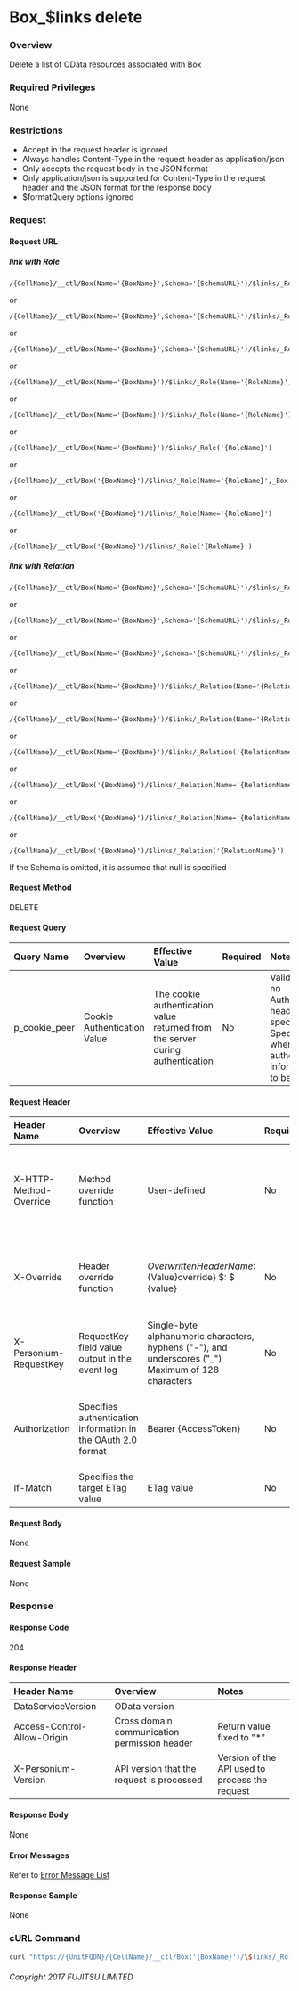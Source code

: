 # Box\_$links delete

### Overview

Delete a list of OData resources associated with Box

### Required Privileges

None

### Restrictions

* Accept in the request header is ignored
* Always handles Content-Type in the request header as application/json
* Only accepts the request body in the JSON format
* Only application/json is supported for Content-Type in the request header and the JSON format for the response body
* $formatQuery options ignored


### Request

#### Request URL

##### link with Role

```
/{CellName}/__ctl/Box(Name='{BoxName}',Schema='{SchemaURL}')/$links/_Role(Name='{RoleName}',_Box.Name='{BoxName}')
```

or 

```
/{CellName}/__ctl/Box(Name='{BoxName}',Schema='{SchemaURL}')/$links/_Role(Name='{RoleName}')
```

or 

```
/{CellName}/__ctl/Box(Name='{BoxName}',Schema='{SchemaURL}')/$links/_Role('{RoleName}')
```

or 

```
/{CellName}/__ctl/Box(Name='{BoxName}')/$links/_Role(Name='{RoleName}',_Box.Name='{BoxName}')
```

or 

```
/{CellName}/__ctl/Box(Name='{BoxName}')/$links/_Role(Name='{RoleName}')
```

or 

```
/{CellName}/__ctl/Box(Name='{BoxName}')/$links/_Role('{RoleName}')
```

or 

```
/{CellName}/__ctl/Box('{BoxName}')/$links/_Role(Name='{RoleName}',_Box.Name='{BoxName}')
```

or 

```
/{CellName}/__ctl/Box('{BoxName}')/$links/_Role(Name='{RoleName}')
```

or 

```
/{CellName}/__ctl/Box('{BoxName}')/$links/_Role('{RoleName}')
```

##### link with Relation

```
/{CellName}/__ctl/Box(Name='{BoxName}',Schema='{SchemaURL}')/$links/_Relation(Name='{RelationName}',_Box.Name='{BoxName}')
```

or 

```
/{CellName}/__ctl/Box(Name='{BoxName}',Schema='{SchemaURL}')/$links/_Relation(Name='{RelationName}')
```

or 

```
/{CellName}/__ctl/Box(Name='{BoxName}',Schema='{SchemaURL}')/$links/_Relation('{RelationName}')
```

or 

```
/{CellName}/__ctl/Box(Name='{BoxName}')/$links/_Relation(Name='{RelationName}',_Box.Name='{BoxName}')
```

or 

```
/{CellName}/__ctl/Box(Name='{BoxName}')/$links/_Relation(Name='{RelationName}')
```

or 

```
/{CellName}/__ctl/Box(Name='{BoxName}')/$links/_Relation('{RelationName}')
```

or 

```
/{CellName}/__ctl/Box('{BoxName}')/$links/_Relation(Name='{RelationName}',_Box.Name='{BoxName}')
```

or 

```
/{CellName}/__ctl/Box('{BoxName}')/$links/_Relation(Name='{RelationName}')
```

or 

```
/{CellName}/__ctl/Box('{BoxName}')/$links/_Relation('{RelationName}')
```

If the Schema is omitted, it is assumed that null is specified

#### Request Method

DELETE

#### Request Query

|Query Name|Overview|Effective Value|Required|Notes|
|:--|:--|:--|:--|:--|
|p_cookie_peer|Cookie Authentication Value|The cookie authentication value returned from the server during authentication|No|Valid only if no Authorization header specified<br>Specify this when cookie authentication information is to be used|

#### Request Header

|Header Name|Overview|Effective Value|Required|Notes|
|:--|:--|:--|:--|:--|
|X-HTTP-Method-Override|Method override function|User-defined|No|If you specify this value when requesting with the POST method, the specified value will be used as a method.|
|X-Override|Header override function|${OverwrittenHeaderName}:${Value}override} $: $ {value}|No|Overwrite normal HTTP header value. To overwrite multiple headers, specify multiple X-Override headers.|
|X-Personium-RequestKey|RequestKey field value output in the event log|Single-byte alphanumeric characters, hyphens ("-"), and underscores ("_")<br>Maximum of 128 characters|No|PCS-${UNIXtime} by default<br>Supported in V 1.1.7 and later|
|Authorization|Specifies authentication information in the OAuth 2.0 format|Bearer {AccessToken}|No|* Authentication tokens are the tokens acquired using the Authentication Token Acquisition API|
|If-Match|Specifies the target ETag value|ETag value|No|[*] by default|

#### Request Body

None

#### Request Sample

None


### Response

#### Response Code

204

#### Response Header

|Header Name|Overview|Notes|
|:--|:--|:--|
|DataServiceVersion|OData version||
|Access-Control-Allow-Origin|Cross domain communication permission header|Return value fixed to "*"|
|X-Personium-Version|API version that the request is processed|Version of the API used to process the request|

#### Response Body

None

#### Error Messages

Refer to [Error Message List](004_Error_Messages.html)

#### Response Sample

None


### cURL Command

```sh
curl "https://{UnitFQDN}/{CellName}/__ctl/Box('{BoxName}')/\$links/_Role(Name='{RoleName}',_Box.Name='{BoxName}')" -X DELETE -i -H 'Authorization: Bearer {AccessToken}' -H 'Accept: application/json'
```


###### Copyright 2017 FUJITSU LIMITED